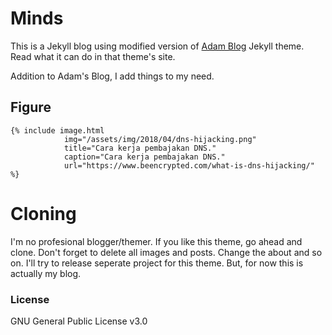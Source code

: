 # Minds

This is a Jekyll blog using modified version of [Adam Blog](https://github.com/artemsheludko/adam-blog) Jekyll theme. Read what it can do in that theme's site.

Addition to Adam's Blog, I add things to my need.

## Figure

```
{% include image.html
            img="/assets/img/2018/04/dns-hijacking.png"
            title="Cara kerja pembajakan DNS."
            caption="Cara kerja pembajakan DNS."
            url="https://www.beencrypted.com/what-is-dns-hijacking/" %}
```

# Cloning

I'm no profesional blogger/themer. If you like this theme, go ahead and clone. Don't forget to delete all images and posts. Change the about and so on. I'll try to release seperate project for this theme. But, for now this is actually my blog.

### License

GNU General Public License v3.0
